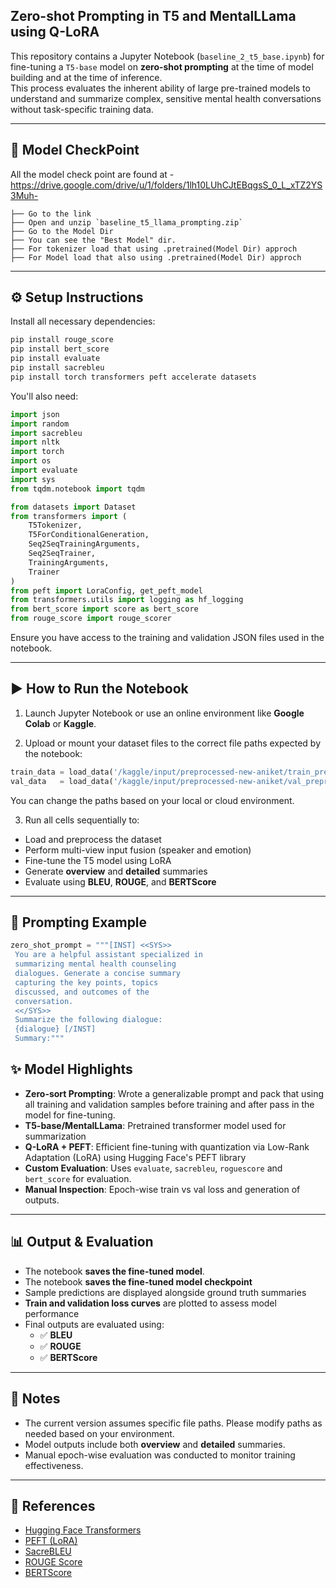 ## Zero-shot Prompting in T5 and MentalLLama using Q-LoRA

This repository contains a Jupyter Notebook (`baseline_2_t5_base.ipynb`) for fine-tuning a `T5-base` model on **zero-shot prompting** at the time of model building and at the time of inference.  
This process evaluates the inherent ability
 of large pre-trained models to understand and summarize
 complex, sensitive mental health conversations without
 task-specific training data.


---

## 📁 Model CheckPoint

All the model check point are found at - https://drive.google.com/drive/u/1/folders/1lh10LUhCJtEBqgsS_0_L_xTZ2YS3Muh-

```
├── Go to the link
├── Open and unzip `baseline_t5_llama_prompting.zip`          
├── Go to the Model Dir        
├── You can see the "Best Model" dir.        
├── For tokenizer load that using .pretrained(Model Dir) approch       
├── For Model load that also using .pretrained(Model Dir) approch                                             
```

---

## ⚙️ Setup Instructions

Install all necessary dependencies:

```bash
pip install rouge_score
pip install bert_score
pip install evaluate
pip install sacrebleu
pip install torch transformers peft accelerate datasets
```

You'll also need:

```python
import json
import random
import sacrebleu
import nltk
import torch
import os
import evaluate
import sys
from tqdm.notebook import tqdm

from datasets import Dataset
from transformers import (
    T5Tokenizer, 
    T5ForConditionalGeneration, 
    Seq2SeqTrainingArguments, 
    Seq2SeqTrainer, 
    TrainingArguments, 
    Trainer
)
from peft import LoraConfig, get_peft_model
from transformers.utils import logging as hf_logging
from bert_score import score as bert_score
from rouge_score import rouge_scorer
```

Ensure you have access to the training and validation JSON files used in the notebook.

---

## ▶️ How to Run the Notebook

1. Launch Jupyter Notebook or use an online environment like **Google Colab** or **Kaggle**.

2. Upload or mount your dataset files to the correct file paths expected by the notebook:

```python
train_data = load_data('/kaggle/input/preprocessed-new-aniket/train_preprocess_v2.json')
val_data   = load_data('/kaggle/input/preprocessed-new-aniket/val_preprocess_v2.json')
```

 You can change the paths based on your local or cloud environment.

3. Run all cells sequentially to:
- Load and preprocess the dataset  
- Perform multi-view input fusion (speaker and emotion)  
- Fine-tune the T5 model using LoRA  
- Generate **overview** and **detailed** summaries  
- Evaluate using **BLEU**, **ROUGE**, and **BERTScore**

---

## 👾 Prompting Example
```python
zero_shot_prompt = """[INST] <<SYS>>
 You are a helpful assistant specialized in
 summarizing mental health counseling
 dialogues. Generate a concise summary
 capturing the key points, topics
 discussed, and outcomes of the
 conversation.
 <</SYS>>
 Summarize the following dialogue:
 {dialogue} [/INST]
 Summary:"""
```

## ✨ Model Highlights

- **Zero-sort Prompting**: Wrote a generalizable prompt and pack that using all training and validation samples before training and after pass in the model for fine-tuning.
- **T5-base/MentalLLama**: Pretrained transformer model used for summarization
- **Q-LoRA + PEFT**: Efficient fine-tuning with quantization via Low-Rank Adaptation (LoRA) using Hugging Face's PEFT library
- **Custom Evaluation**: Uses `evaluate`, `sacrebleu`, `roguescore` and `bert_score` for evaluation.
- **Manual Inspection**: Epoch-wise train vs val loss and generation of outputs.

---

## 📊 Output & Evaluation

- The notebook **saves the fine-tuned model**.
- The notebook **saves the fine-tuned model checkpoint**
- Sample predictions are displayed alongside ground truth summaries
- **Train and validation loss curves** are plotted to assess model performance
- Final outputs are evaluated using:
  - ✅ **BLEU**
  - ✅ **ROUGE**
  - ✅ **BERTScore**

---

## 📝 Notes

- The current version assumes specific file paths. Please modify paths as needed based on your environment.
- Model outputs include both **overview** and **detailed** summaries.
- Manual epoch-wise evaluation was conducted to monitor training effectiveness.

---

## 📎 References

- [Hugging Face Transformers](https://huggingface.co/transformers/)
- [PEFT (LoRA)](https://github.com/huggingface/peft)
- [SacreBLEU](https://github.com/mjpost/sacrebleu)
- [ROUGE Score](https://pypi.org/project/rouge-score/)
- [BERTScore](https://github.com/Tiiiger/bert_score)
